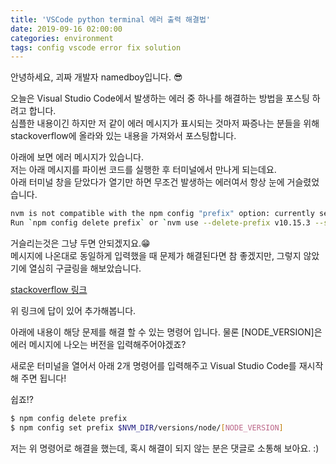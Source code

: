 ```yaml
---
title: 'VSCode python terminal 에러 출력 해결법'
date: 2019-09-16 02:00:00
categories: environment
tags: config vscode error fix solution
---
```


안녕하세요, 괴짜 개발자 namedboy입니다. 😎

오늘은 Visual Studio Code에서 발생하는 에러 중 하나를 해결하는 방법을 포스팅 하려고 합니다.  
심플한 내용이긴 하지만 저 같이 에러 메시지가 표시되는 것마저 짜증나는 분들을 위해 stackoverflow에 올라와 있는 내용을 가져와서 포스팅합니다.  

아래에 보면 에러 메시지가 있습니다.  
저는 아래 메시지를 파이썬 코드를 실행한 후 터미널에서 만나게 되는데요.  
아래 터미널 창을 닫았다가 열기만 하면 무조건 발생하는 에러여서 항상 눈에 거슬렸었습니다.

```bash
nvm is not compatible with the npm config "prefix" option: currently set to "/usr/local"
Run `npm config delete prefix` or `nvm use --delete-prefix v10.15.3 --silent` to unset it.
```

거슬리는것은 그냥 두면 안되겠지요.😁  
메시지에 나온대로 동일하게 입력했을 때 문제가 해결된다면 참 좋겠지만, 
그렇지 않았기에 열심히 구글링을 해보았습니다.

[stackoverflow 링크](https://stackoverflow.com/questions/34718528/nvm-is-not-compatible-with-the-npm-config-prefix-option)

위 링크에 답이 있어 추가해봅니다.

아래에 내용이 해당 문제를 해결 할 수 있는 명령어 입니다.
물론 [NODE_VERSION]은 에러 메시지에 나오는 버전을 입력해주어야겠죠?

새로운 터미널을 열어서 아래 2개 명령어를 입력해주고 Visual Studio Code를 재시작해 주면 됩니다!

쉽죠!?

```bash
$ npm config delete prefix 
$ npm config set prefix $NVM_DIR/versions/node/[NODE_VERSION]
```

저는 위 명령어로 해결을 했는데, 혹시 해결이 되지 않는 분은 댓글로 소통해 보아요. :)